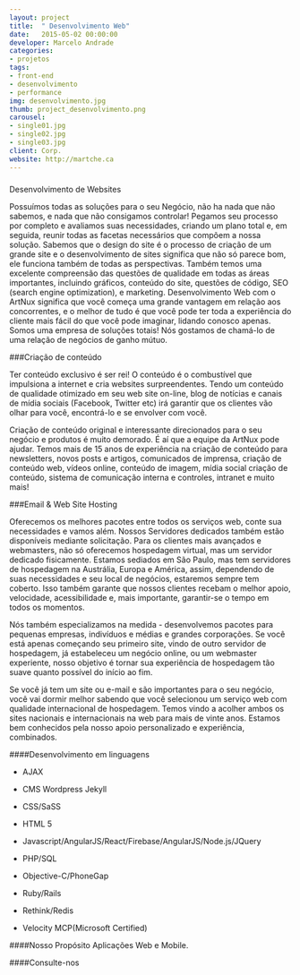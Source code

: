 ```yaml
---
layout: project
title:  " Desenvolvimento Web"
date:   2015-05-02 00:00:00
developer: Marcelo Andrade
categories:
- projetos
tags:
- front-end
- desenvolvimento
- performance
img: desenvolvimento.jpg
thumb: project_desenvolvimento.png
carousel:
- single01.jpg
- single02.jpg
- single03.jpg
client: Corp.
website: http://martche.ca
---
```

###
Desenvolvimento de Websites

Possuímos todas as soluções para o seu Negócio, não ha nada que não sabemos, e nada que não consigamos controlar! Pegamos seu processo por completo e avaliamos suas necessidades, criando um plano total e, em seguida, reunir todas as facetas necessários que compõem a nossa solução.
Sabemos que o design do site é o processo de criação de um grande site e o desenvolvimento de sites significa que não só parece bom, ele funciona também de todas as perspectivas.
Também temos uma excelente compreensão das questões de qualidade em todas as áreas importantes, incluindo gráficos, conteúdo do site, questões de código, SEO (search engine optimization), e marketing.
Desenvolvimento Web com o ArtNux significa que você começa uma grande vantagem em relação aos concorrentes, e o melhor de tudo é que você pode ter toda a experiência do cliente mais fácil do que você pode imaginar, lidando conosco apenas. Somos uma empresa de soluções totais! Nós gostamos de chamá-lo de uma relação de negócios de ganho mútuo.


###Criação de conteúdo

Ter conteúdo exclusivo é ser rei! O conteúdo é o combustível que impulsiona a internet e cria websites surpreendentes. Tendo um conteúdo de qualidade otimizado em seu web site on-line, blog de notícias e canais de mídia sociais (Facebook, Twitter etc) irá garantir que os clientes vão olhar para você, encontrá-lo e se envolver com você.

Criação de conteúdo original e interessante direcionados para o seu negócio e produtos é muito demorado. É aí que a equipe da ArtNux pode ajudar. Temos mais de 15 anos de experiência na criação de conteúdo para newsletters, novos posts e artigos, comunicados de imprensa, criação de conteúdo web, vídeos online, conteúdo de imagem, mídia social criação de conteúdo, sistema de comunicação interna e controles, intranet e muito mais!


###Email & Web Site Hosting

Oferecemos os melhores pacotes entre todos os serviços web, conte sua necessidades e vamos além. Nossos Servidores dedicados também estão disponíveis mediante solicitação. Para os clientes mais avançados e webmasters, não só oferecemos hospedagem virtual, mas um servidor dedicado fisicamente. Estamos sediados em São Paulo, mas tem servidores de hospedagem na Austrália, Europa e América, assim, dependendo de suas necessidades e seu local de negócios, estaremos sempre tem coberto. Isso também garante que nossos clientes recebam o melhor apoio, velocidade, acessibilidade e, mais importante, garantir-se o tempo em todos os momentos.

Nós também especializamos na medida - desenvolvemos pacotes para pequenas empresas, indivíduos e médias e grandes corporações.
Se você está apenas começando seu primeiro site, vindo de outro servidor de hospedagem, já estabeleceu um negócio online, ou um webmaster experiente, nosso objetivo é tornar sua experiência de hospedagem tão suave quanto possível do início ao fim.

Se você já tem um site ou e-mail e são importantes para o seu negócio, você vai dormir melhor sabendo que você selecionou um serviço web com qualidade internacional de hospedagem. Temos vindo a acolher ambos os sites nacionais e internacionais na web para mais de vinte anos. Estamos bem conhecidos pela nosso apoio personalizado e experiência, combinados.

####Desenvolvimento em linguagens 
- AJAX

- CMS Wordpress Jekyll

- CSS/SaSS

- HTML 5

- Javascript/AngularJS/React/Firebase/AngularJS/Node.js/JQuery

- PHP/SQL

- Objective-C/PhoneGap

- Ruby/Rails 

- Rethink/Redis

- Velocity MCP(Microsoft Certified)

####Nosso Propósito
Aplicações Web e Mobile.

####Consulte-nos